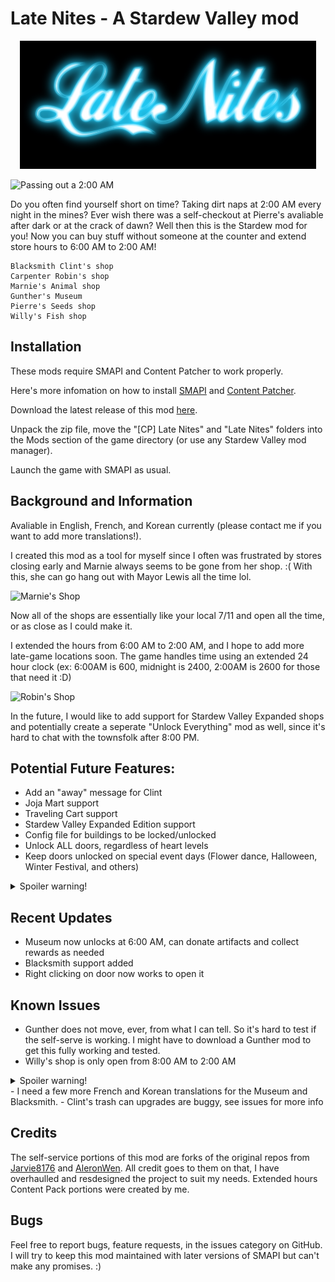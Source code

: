 # Late Nites - A Stardew Valley mod

<p align="center">
  <img src="https://github.com/montgomerysamantha/LateNites/blob/main/media/latenites.png?raw=true" alt="Late Nites"/>
</p>

![Passing out a 2:00 AM](/media/two_am.gif)

Do you often find yourself short on time? Taking dirt naps at 2:00 AM every night in the mines?
Ever wish there was a self-checkout at Pierre's avaliable after dark or at the crack of dawn? Well then this
is the Stardew mod for you!
Now you can buy stuff without someone at the counter and extend store hours to 6:00 AM to 2:00 AM!

    Blacksmith Clint's shop
    Carpenter Robin's shop
    Marnie's Animal shop
    Gunther's Museum
    Pierre's Seeds shop
    Willy's Fish shop

## Installation

These mods require SMAPI and Content Patcher to work properly.

Here's more infomation on how to install [SMAPI](https://stardewvalleywiki.com/Modding:Player_Guide/Getting_Started) and [Content Patcher](https://www.nexusmods.com/stardewvalley/mods/1915).

Download the latest release of this mod [here](https://github.com/montgomerysamantha/LateNites/releases/).

Unpack the zip file, move the "[CP] Late Nites" and "Late Nites" folders into the Mods section of the game directory (or use any Stardew Valley mod manager).

Launch the game with SMAPI as usual.

## Background and Information

Avaliable in English, French, and Korean currently (please contact me if you want to add more translations!).

I created this mod as a tool for myself since I often was frustrated by stores closing early and Marnie always seems to be gone from her shop. :(
With this, she can go hang out with Mayor Lewis all the time lol.

![Marnie's Shop](/media/marnies.gif)

Now all of the shops are essentially like your local 7/11 and open all the time, or as close as I could make it.

I extended the hours from 6:00 AM to 2:00 AM, and I hope to add more late-game locations soon.
The game handles time using an extended 24 hour clock (ex: 6:00AM is 600, midnight is 2400, 2:00AM is 2600 for those that need it :D)

![Robin's Shop](/media/robins.gif)

In the future, I would like to add support for Stardew Valley Expanded shops and potentially create a seperate "Unlock Everything" mod as well, since it's
hard to chat with the townsfolk after 8:00 PM.

## Potential Future Features:
- Add an "away" message for Clint
- Joja Mart support
- Traveling Cart support
- Stardew Valley Expanded Edition support
- Config file for buildings to be locked/unlocked
- Unlock ALL doors, regardless of heart levels
- Keep doors unlocked on special event days (Flower dance, Halloween, Winter Festival, and others)
<details>
  <summary>Spoiler warning!</summary>

Add support for late game locations like:
- Sandy's shop
- Ginger Island

</details>

## Recent Updates
- Museum now unlocks at 6:00 AM, can donate artifacts and collect rewards as needed
- Blacksmith support added
- Right clicking on door now works to open it

## Known Issues
- Gunther does not move, ever, from what I can tell. So it's hard to test if the self-serve is working. I might have to download a Gunther mod to get this
fully working and tested.
- Willy's shop is only open from 8:00 AM to 2:00 AM
<details>
  <summary>Spoiler warning!</summary>

  I think this is a late game problem. Once you unlock the island, WIlly changes his hours to 8:00 AM for boat rides. This is probably what caused the change.

</details>
- I need a few more French and Korean translations for the Museum and Blacksmith.
- Clint's trash can upgrades are buggy, see issues for more info

## Credits

The self-service portions of this mod are forks of the original repos from [Jarvie8176](https://github.com/Jarvie8176) and [AleronWen](https://github.com/AleronWen/StardewMods).
All credit goes to them on that, I have overhaulled and resdesigned the project to suit my needs.
Extended hours Content Pack portions were created by me.

## Bugs
Feel free to report bugs, feature requests, in the issues category on GitHub. I will try to keep this mod maintained with later versions of SMAPI but can't make any promises. :)
